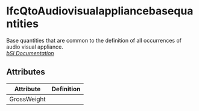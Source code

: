 IfcQtoAudiovisualappliancebasequantities
========================================
Base quantities that are common to the definition of all occurrences of audio
visual appliance.  
[ _bSI
Documentation_](https://standards.buildingsmart.org/IFC/DEV/IFC4_2/FINAL/HTML/schema/ifcelectricaldomain/qset/qto_audiovisualappliancebasequantities.htm)


Attributes
----------
| Attribute   | Definition   |
|-------------|--------------|
| GrossWeight |              |
